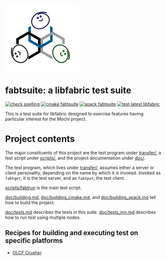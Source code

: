 ![logo](fabtsuite_logo.png) 
# fabtsuite: a libfabric test suite
[![check spelling](https://github.com/mercury-hpc/fabtsuite/actions/workflows/spell.yml/badge.svg)](https://github.com/mercury-hpc/fabtsuite/actions/workflows/spell.yml)
[![cmake fabtsuite](https://github.com/mercury-hpc/fabtsuite/actions/workflows/cmake.yml/badge.svg)](https://github.com/mercury-hpc/fabtsuite/actions/workflows/cmake.yml)
[![spack fabtsuite](https://github.com/mercury-hpc/fabtsuite/actions/workflows/spack.yml/badge.svg)](https://github.com/mercury-hpc/fabtsuite/actions/workflows/spack.yml)
[![test latest libfabric](https://github.com/mercury-hpc/fabtsuite/actions/workflows/fabric.yml/badge.svg)](https://github.com/mercury-hpc/fabtsuite/actions/workflows/fabric.yml)

This is a test suite for libfabric designed to exercise features
having particular interest for the Mochi project.

# Project contents

The major constituents of this project are the test program under
[transfer/](transfer/), a test script under [scripts/](scripts/), and the project documentation
under [doc/](doc/).

The test program, which lives under [transfer/](transfer/), assumes either
a server or client personality, depending on the name by which
it is invoked.  Invoked as `fabtget`, it is the test server, and as `fabtput`,
the test client.

[scripts/fabtrun](scripts/fabtrun) is the main test script.

[doc/building.md](doc/building.md), 
[doc/building_cmake.md](doc/building_cmake.md), 
and [doc/building_spack.md](doc/building_spack.md)
tell how to build the project.

[doc/tests.md](doc/tests.md) describes the tests in this suite.
[doc/tests_mn.md](doc/tests_mn.md) describes how to run test using multiple nodes.

## Recipes for building and executing test on specific platforms

- [OLCF Crusher](doc/recipe-crusher.md)
